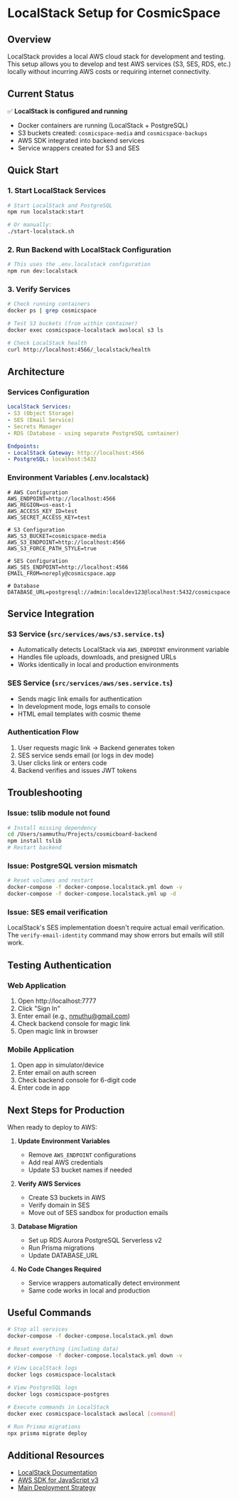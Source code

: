 # LocalStack Setup for CosmicSpace

## Overview
LocalStack provides a local AWS cloud stack for development and testing. This setup allows you to develop and test AWS services (S3, SES, RDS, etc.) locally without incurring AWS costs or requiring internet connectivity.

## Current Status
✅ **LocalStack is configured and running**
- Docker containers are running (LocalStack + PostgreSQL)
- S3 buckets created: `cosmicspace-media` and `cosmicspace-backups`
- AWS SDK integrated into backend services
- Service wrappers created for S3 and SES

## Quick Start

### 1. Start LocalStack Services
```bash
# Start LocalStack and PostgreSQL
npm run localstack:start

# Or manually:
./start-localstack.sh
```

### 2. Run Backend with LocalStack Configuration
```bash
# This uses the .env.localstack configuration
npm run dev:localstack
```

### 3. Verify Services
```bash
# Check running containers
docker ps | grep cosmicspace

# Test S3 buckets (from within container)
docker exec cosmicspace-localstack awslocal s3 ls

# Check LocalStack health
curl http://localhost:4566/_localstack/health
```

## Architecture

### Services Configuration
```yaml
LocalStack Services:
- S3 (Object Storage)
- SES (Email Service)
- Secrets Manager
- RDS (Database - using separate PostgreSQL container)

Endpoints:
- LocalStack Gateway: http://localhost:4566
- PostgreSQL: localhost:5432
```

### Environment Variables (.env.localstack)
```env
# AWS Configuration
AWS_ENDPOINT=http://localhost:4566
AWS_REGION=us-east-1
AWS_ACCESS_KEY_ID=test
AWS_SECRET_ACCESS_KEY=test

# S3 Configuration
AWS_S3_BUCKET=cosmicspace-media
AWS_S3_ENDPOINT=http://localhost:4566
AWS_S3_FORCE_PATH_STYLE=true

# SES Configuration  
AWS_SES_ENDPOINT=http://localhost:4566
EMAIL_FROM=noreply@cosmicspace.app

# Database
DATABASE_URL=postgresql://admin:localdev123@localhost:5432/cosmicspace
```

## Service Integration

### S3 Service (`src/services/aws/s3.service.ts`)
- Automatically detects LocalStack via `AWS_ENDPOINT` environment variable
- Handles file uploads, downloads, and presigned URLs
- Works identically in local and production environments

### SES Service (`src/services/aws/ses.service.ts`)
- Sends magic link emails for authentication
- In development mode, logs emails to console
- HTML email templates with cosmic theme

### Authentication Flow
1. User requests magic link → Backend generates token
2. SES service sends email (or logs in dev mode)
3. User clicks link or enters code
4. Backend verifies and issues JWT tokens

## Troubleshooting

### Issue: tslib module not found
```bash
# Install missing dependency
cd /Users/sammuthu/Projects/cosmicboard-backend
npm install tslib
# Restart backend
```

### Issue: PostgreSQL version mismatch
```bash
# Reset volumes and restart
docker-compose -f docker-compose.localstack.yml down -v
docker-compose -f docker-compose.localstack.yml up -d
```

### Issue: SES email verification
LocalStack's SES implementation doesn't require actual email verification. The `verify-email-identity` command may show errors but emails will still work.

## Testing Authentication

### Web Application
1. Open http://localhost:7777
2. Click "Sign In" 
3. Enter email (e.g., nmuthu@gmail.com)
4. Check backend console for magic link
5. Open magic link in browser

### Mobile Application
1. Open app in simulator/device
2. Enter email on auth screen
3. Check backend console for 6-digit code
4. Enter code in app

## Next Steps for Production

When ready to deploy to AWS:

1. **Update Environment Variables**
   - Remove `AWS_ENDPOINT` configurations
   - Add real AWS credentials
   - Update S3 bucket names if needed

2. **Verify AWS Services**
   - Create S3 buckets in AWS
   - Verify domain in SES
   - Move out of SES sandbox for production emails

3. **Database Migration**
   - Set up RDS Aurora PostgreSQL Serverless v2
   - Run Prisma migrations
   - Update DATABASE_URL

4. **No Code Changes Required**
   - Service wrappers automatically detect environment
   - Same code works in local and production

## Useful Commands

```bash
# Stop all services
docker-compose -f docker-compose.localstack.yml down

# Reset everything (including data)
docker-compose -f docker-compose.localstack.yml down -v

# View LocalStack logs
docker logs cosmicspace-localstack

# View PostgreSQL logs
docker logs cosmicspace-postgres

# Execute commands in LocalStack
docker exec cosmicspace-localstack awslocal [command]

# Run Prisma migrations
npx prisma migrate deploy
```

## Additional Resources
- [LocalStack Documentation](https://docs.localstack.cloud/)
- [AWS SDK for JavaScript v3](https://docs.aws.amazon.com/AWSJavaScriptSDK/v3/latest/)
- [Main Deployment Strategy](./AWS-backend-deployment-Beta-README.md)
